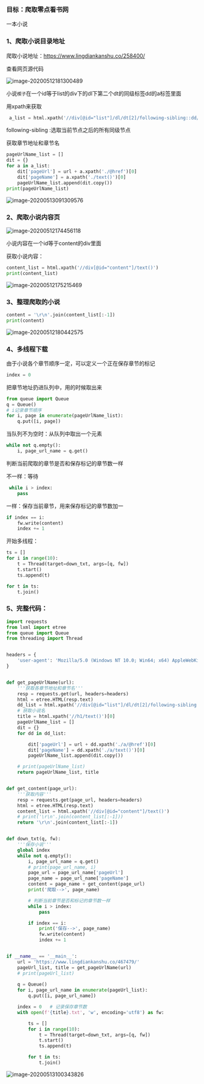 ### 目标：爬取零点看书网

 一本小说

### 1、爬取小说目录地址

爬取小说地址：https://www.lingdiankanshu.co/258400/

查看网页源代码

<img src="https://raw.githubusercontent.com/2663481911/picGo_img/master/20200513103935.png" alt="image-20200512181300489"  />

小说`楔子`在一个id等于list的div下的dl下第二个dt的同级标签dd的a标签里面

用xpath来获取

```python
 a_list = html.xpath('//div[@id="list"]/dl/dt[2]/following-sibling::dd/a')
```

following-sibling :选取当前节点之后的所有同级节点 

获取章节地址和章节名

```python
pageUrlName_list = []
dit = {}
for a in a_list:
    dit['pageUrl'] = url + a.xpath('./@href')[0]
    dit['pageName'] = a.xpath('./text()')[0]
    pageUrlName_list.append(dit.copy())
print(pageUrlName_list)
```
![image-20200513091309576](https://raw.githubusercontent.com/2663481911/picGo_img/master/20200513091311.png)

### 2、爬取小说内容页

![image-20200512174456118](https://raw.githubusercontent.com/2663481911/picGo_img/master/20200513094057.png)

小说内容在一个id等于content的div里面

获取小说内容：

```python 
content_list = html.xpath('//div[@id="content"]/text()')
print(content_list)
```

![image-20200512175215469](https://raw.githubusercontent.com/2663481911/picGo_img/master/20200513094107.png)

### 3、整理爬取的小说

```python
content = '\r\n'.join(content_list[:-1])
print(content)
```

![image-20200512180442575](https://raw.githubusercontent.com/2663481911/picGo_img/master/20200513094116.png)

### 4、多线程下载

由于小说各个章节顺序一定，可以定义一个正在保存章节的标记

```python
index = 0
```

把章节地址扔进队列中，用的时候取出来

```python
from queue import Queue
q = Queue()
# i记录章节顺序
for i, page in enumerate(pageUrlName_list):
	q.put([i, page])
```

当队列不为空时：从队列中取出一个元素

```python
while not q.empty():
    i, page_url_name = q.get()
```

判断当前爬取的章节是否和保存标记的章节数一样

不一样：等待

```python
 while i > index:
 	pass
```

一样：保存当前章节，用来保存标记的章节数加一

```python
if index == i:
    fw.write(content)
    index += 1
```

开始多线程：

```python
ts = []
for i in range(10):
    t = Thread(target=down_txt, args=[q, fw])
    t.start()
    ts.append(t)

for t in ts:
    t.join()
```

### 5、完整代码：

```python
import requests
from lxml import etree
from queue import Queue
from threading import Thread


headers = {
    'user-agent': 'Mozilla/5.0 (Windows NT 10.0; Win64; x64) AppleWebKit/537.36 (KHTML, like Gecko) Chrome/81.0.4044.138 Safari/537.36 Edg/81.0.416.72',
}


def get_pageUrlName(url):
    '''获取各章节地址和章节名'''
    resp = requests.get(url, headers=headers)
    html = etree.HTML(resp.text)
    dd_list = html.xpath('//div[@id="list"]/dl/dt[2]/following-sibling::dd')
    # 获取小说名
    title = html.xpath('//h1/text()')[0]
    pageUrlName_list = []
    dit = {}
    for dd in dd_list:

        dit['pageUrl'] = url + dd.xpath('./a/@href')[0]
        dit['pageName'] = dd.xpath('./a/text()')[0]
        pageUrlName_list.append(dit.copy())

    # print(pageUrlName_list)
    return pageUrlName_list, title


def get_content(page_url):
    '''获取内容'''
    resp = requests.get(page_url, headers=headers)
    html = etree.HTML(resp.text)
    content_list = html.xpath('//div[@id="content"]/text()')
    # print('\r\n'.join(content_list[:-1]))
    return '\r\n'.join(content_list[:-1])


def down_txt(q, fw):
    '''保存小说'''
    global index
    while not q.empty():
        i, page_url_name = q.get()
        # print(page_url_name, i)
        page_url = page_url_name['pageUrl']
        page_name = page_url_name['pageName']
        content = page_name + get_content(page_url)
        print('爬取-->', page_name)

        # 判断当前章节是否和标记的章节数一样
        while i > index:
            pass

        if index == i:
            print('保存-->', page_name)
            fw.write(content)
            index += 1


if __name__ == '__main__':
    url = 'https://www.lingdiankanshu.co/467479/'
    pageUrl_list, title = get_pageUrlName(url)
    # print(pageUrl_list)
    
    q = Queue()
    for i, page_url_name in enumerate(pageUrl_list):
        q.put([i, page_url_name])

    index = 0   # 记录保存章节数
    with open(f'{title}.txt', 'w', encoding='utf8') as fw:

        ts = []
        for i in range(10):
            t = Thread(target=down_txt, args=[q, fw])
            t.start()
            ts.append(t)

        for t in ts:
            t.join()

```

![image-20200513100343826](https://raw.githubusercontent.com/2663481911/picGo_img/master/20200513103918.png)